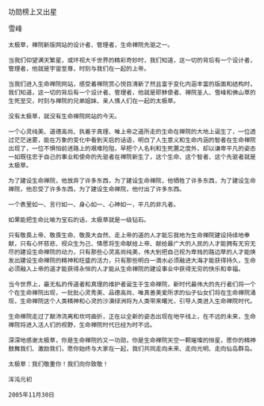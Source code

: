 功勋榜上又出星

雪峰


    太极草，禅院新版网站的设计者、管理者，生命禅院先驱之一。

    当我们仰望满天繁星，或环视大千世界的精彩奇妙时，我们知道，这一切的背后有一个设计者，管理者，他就是宇宙至尊，时刻与我们在一起的上帝。

    当我们进入生命禅院网站，感受着禅院赏心悦目清新了然且富于变化内涵丰富的版面和结构时，我们知道，这一切的背后有一个设计者、管理者，他就是耶稣使者、禅院圣人、雪峰和佛山草的生死至交，时刻与禅院的兄弟姐妹、亲人情人们在一起的太极草。

    没有太极草，就没有生命禅院网站的今天。

    一个心灵纯美、道德高尚、执着于真理、唯上帝之道所走的生命在禅院的大地上诞生了，一位透过茫茫迷雾，能在万象的变化中看到天启的话语，明白了人生意义和生命内涵的智者在生命禅院出现了，一位不惧怕前进路上的艰难险阻，早把个人名利和生死置之度外，却以谦卑平凡的姿态一如既往忠于自己的事业和使命的先驱者在禅院新生了，这个生命、这个智者、这个先驱者就是太极草。

    为了建设生命禅院，他放弃了许多东西，为了建设生命禅院，他牺牲了许多东西，为了建设生命禅院，他忍受了许多东西，为了建设生命禅院，他付出了许多东西。

    一个表里如一、言行如一、身心如一、心神如一，平凡的非凡者。

    如果能把生命比喻为宝石的话，太极草就是一级钻石。

    只有敬畏上帝、敬畏生命、敬畏大自然、走上帝的道的人才能忘我地为生命禅院建设持续地奉献，只有心怀慈悲、视众生为己、情愿将生命献给上帝、献给最广大的人民的人才能拥有无穷无尽的建设生命禅院的动力，只有那些心灵高尚纯美，伟大到把自己视为卑贱的路边草的人才能焕发出建设生命禅院的精神和旺盛的活力，只有那些明白一滴水必须融进大海才能获得持久，生命必须融入上帝的道才能获得永恒的人才能从生命禅院的建设事业中获得无穷的快乐和幸福。

    当今世界上，最无私的传道者和真理的维护者诞生于生命禅院，新时代最伟大的先行者们将一个个在生命禅院出现，一批批心灵秀美、品德高尚、唯真善美爱所求的仙子仙女们将在生命禅院涌现，生命禅院这个人类精神和心灵的沙漠绿洲将为人类带来曙光，引导人类进入生命禅院时代。

    生命禅院走过了颠沛流离和坎坷曲折，正在以全新的姿态出现在地平线上，在不远的未来，生命禅院将进入活人们的视野，生命禅院时代已经为时不远。

    深深地感谢太极草，你是生命禅院的又一功勋，你是生命禅院天空一颗璀璨的恒星，愿你的精神鼓舞我们、激励我们，愿你始终与大家在一起，我们共同走向未来、走向光明、走向仙岛群岛。

    太极草：我们敬重你！我们向你致敬！

    浑沌元初

    2005年11月30日



